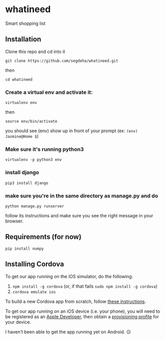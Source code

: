 # whatineed

Smart shopping list

## Installation

Clone this repo and cd into it

    git clone https://github.com/segdeha/whatineed.git

then

    cd whatineed

### Create a virtual env and activate it:

    virtualenv env

then

    source env/bin/activate

you should see (env) show up in front of your prompt (ex: `(env) Jasmine@Home $`)

### Make sure it's running python3

    virtualenv -p python3 env

### install django

    pip3 install django

### make sure you're in the same directory as manage.py and do

    python manage.py runserver

follow its instructions and make sure you see the right message in your browser.

## Requirements (for now)

    pip install numpy

## Installing Cordova

To get our app running on the iOS simulator, do the following:

1. `npm install -g cordova` (or, if that fails `sudo npm install -g cordova`)
1. `cordova emulate ios`

To build a new Cordova app from scratch, follow [these instructions](https://github.com/segdeha/whatineed/blob/master/CORDOVA.md).

To get our app running on an iOS device (i.e. your phone), you will need to be registered as an [Apple Developer](https://developer.apple.com/), then obtain a [provisioning profile](http://stackoverflow.com/questions/3362652/what-is-a-provisioning-profile-used-for-when-developing-iphone-applications) for your device.

I haven’t been able to get the app running yet on Android. 😕
